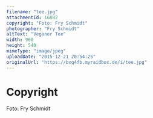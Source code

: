 ```yaml
---
filename: "tee.jpg"
attachmentId: 16882
copyright: "Foto: Fry Schmidt"
photographer: "Fry Schmidt"
altText: "Veganer Tee"
width: 960
height: 540
mimeType: "image/jpeg"
uploadDate: "2015-12-21 20:54:25"
originalUrl: "https://bxq4fb.myraidbox.de/i/tee.jpg"
---
```


# Copyright

Foto: Fry Schmidt
